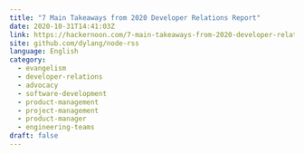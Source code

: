 ```yaml
---
title: "7 Main Takeaways from 2020 Developer Relations Report"
date: 2020-10-31T14:41:03Z
link: https://hackernoon.com/7-main-takeaways-from-2020-developer-relations-report-821f3wc1?source=rss&utm_medium=RSS&utm_source=news.12bit.vn
site: github.com/dylang/node-rss
language: English
category:
  - evangelism
  - developer-relations
  - advocacy
  - software-development
  - product-management
  - project-management
  - product-manager
  - engineering-teams
draft: false
---
```

